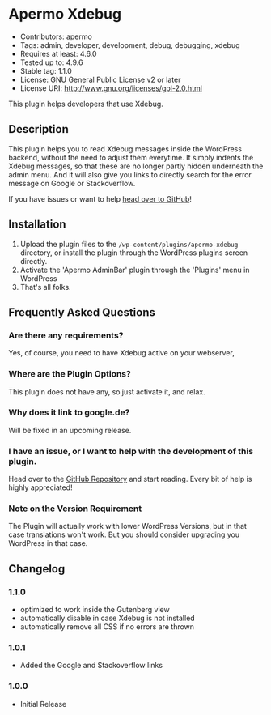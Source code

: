 # Apermo Xdebug #
* Contributors: apermo
* Tags: admin, developer, development, debug, debugging, xdebug
* Requires at least: 4.6.0
* Tested up to: 4.9.6
* Stable tag: 1.1.0
* License: GNU General Public License v2 or later
* License URI: http://www.gnu.org/licenses/gpl-2.0.html

This plugin helps developers that use Xdebug.

## Description ##

This plugin helps you to read Xdebug messages inside the WordPress backend, without the need to adjust them everytime.
It simply indents the Xdebug messages, so that these are no longer partly hidden underneath the admin menu.
And it will also give you links to directly search for the error message on Google or Stackoverflow.

If you have issues or want to help [head over to GitHub](https://github.com/apermo/apermo-xdebug)!

## Installation ##

1. Upload the plugin files to the `/wp-content/plugins/apermo-xdebug` directory, or install the plugin through the WordPress plugins screen directly.
2. Activate the 'Apermo AdminBar' plugin through the 'Plugins' menu in WordPress
3. That's all folks.

## Frequently Asked Questions ##

### Are there any requirements? ###

Yes, of course, you need to have Xdebug active on your webserver,

### Where are the Plugin Options? ###
This plugin does not have any, so just activate it, and relax.

### Why does it link to google.de? ###
Will be fixed in an upcoming release.

### I have an issue, or I want to help with the development of this plugin. ###
Head over to the [GitHub Repository](https://github.com/apermo/apermo-xdebug) and start reading. Every bit of help is highly appreciated!

### Note on the Version Requirement ###

The Plugin will actually work with lower WordPress Versions, but in that case translations won't work. But you should consider upgrading you WordPress in that case.

## Changelog ##

### 1.1.0 ###
* optimized to work inside the Gutenberg view
* automatically disable in case Xdebug is not installed
* automatically remove all CSS if no errors are thrown

### 1.0.1 ###
* Added the Google and Stackoverflow links

### 1.0.0 ###
* Initial Release